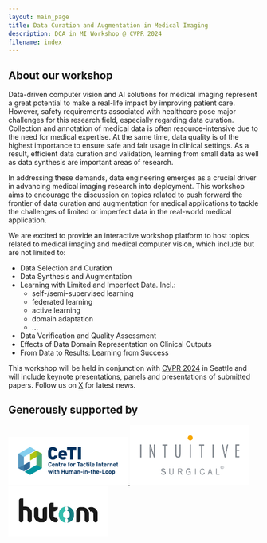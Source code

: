 ```yaml
---
layout: main_page
title: Data Curation and Augmentation in Medical Imaging
description: DCA in MI Workshop @ CVPR 2024
filename: index
---
```


## About our workshop

Data-driven computer vision and AI solutions for medical imaging represent a great potential to make a real-life impact by improving patient care. However, safety requirements associated with healthcare pose major challenges for this research field, especially regarding data curation. Collection and annotation of medical data is often resource-intensive due to the need for medical expertise. At the same time, data quality is of the highest importance to ensure safe and fair usage in clinical settings. As a result, efficient data curation and validation, learning from small data as well as data synthesis are important areas of research.

In addressing these demands, data engineering emerges as a crucial driver in advancing medical imaging research into deployment. This workshop aims to encourage the discussion on topics related to push forward the frontier of data curation and augmentation for medical applications to tackle the challenges of limited or imperfect data in the real-world medical application.

We are excited to provide an interactive workshop platform to host topics related to medical imaging and medical computer vision, which include but are not limited to:

- Data Selection and Curation
- Data Synthesis and Augmentation
- Learning with Limited and Imperfect Data. Incl.:
  - self-/semi-supervised learning
  - federated learning
  - active learning
  - domain adaptation
  - ...
- Data Verification and Quality Assessment
- Effects of Data Domain Representation on Clinical Outputs
- From Data to Results: Learning from Success

This workshop will be held in conjunction with [CVPR 2024](https://cvpr.thecvf.com/) in Seattle and will include keynote presentations, panels and presentations of submitted papers.
Follow us on [X](https://twitter.com/dca_in_mi) for latest news.

## Generously supported by

<a href="https://ceti.one/">
  <img src="assets/img/CeTI_MZ_RGB_Subline%404x-100.jpg" alt="CeTI logo" width="200" style="border:20px solid #FFFFFF;">
</a>

<a href="https://www.intuitive.com/en-us">
  <img src="assets/img/intuitive.png" alt="Intuitive logo" width="200" style="border:20px solid #FFFFFF;">
</a>

<a href="https://hutom.io/">
  <img src="assets/img/hutom.png" alt="Hutom logo" width="200">
</a>
